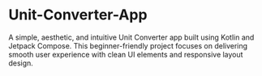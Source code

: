 # Unit-Converter-App
A simple, aesthetic, and intuitive Unit Converter app built using Kotlin and Jetpack Compose. This beginner-friendly project focuses on delivering smooth user experience with clean UI elements and responsive layout design.
